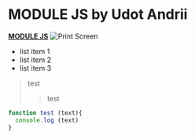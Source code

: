 # MODULE JS by Udot Andrii
[**MODULE JS**](https://udot-a.github.io/MODULE_JS_UDOT/)
![Print Screen](https://avatars2.githubusercontent.com/u/11632545?v=3&s=200)


* list item 1
* list item 2
* list item 3

> test
>> test

```js
function test (text){
  console.log (text)
}
```
